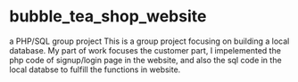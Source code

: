 # bubble_tea_shop_website
a PHP/SQL group project
This is a group project focusing on building a local database. My part of work focuses the customer part, 
I impelemented the php code of signup/login page in the website, and also the sql code in the local databse to fulfill the functions in website. 
